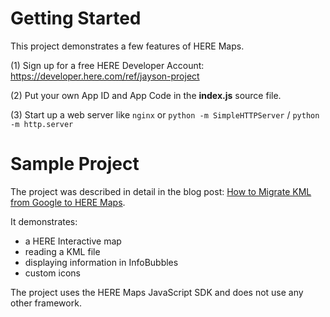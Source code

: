 
# Getting Started

This project demonstrates a few features of HERE Maps.

(1) Sign up for a free HERE Developer Account:
https://developer.here.com/ref/jayson-project

(2) Put your own App ID and App Code in the **index.js** source file.

(3) Start up a web server like `nginx` or `python -m SimpleHTTPServer` /
`python -m http.server`

# Sample Project

The project was described in detail in the blog post: [How to Migrate KML from Google
to HERE Maps](https://developer.here.com/blog/how-to-migrate-kml-from-google-to-here-maps-and-xyz).

It demonstrates:

- a HERE Interactive map
- reading a KML file
- displaying information in InfoBubbles
- custom icons

The project uses the HERE Maps JavaScript SDK and does not use any other
framework.

